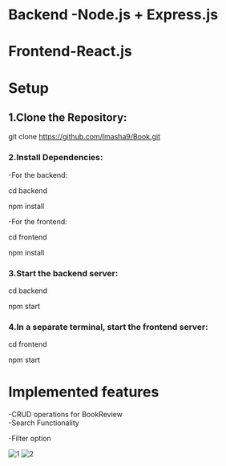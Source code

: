 # Backend -Node.js + Express.js
# Frontend-React.js

# Setup
## 1.Clone the Repository:
   git clone https://github.com/Imasha9/Book.git
   
### 2.Install Dependencies:
-For the backend:  

  cd backend  
  
  npm install  
  
-For the frontend:  

  cd frontend  
  
  npm install  
  
  
 ### 3.Start the backend server:
  cd backend  
  
  npm start  
  
 ### 4.In a separate terminal, start the frontend server:
  cd frontend  
  
  npm start  
  

# Implemented features
 -CRUD operations for BookReview  
 -Search Functionality  
 
 -Filter option  

 ![1](https://github.com/user-attachments/assets/dd5444ee-2fdd-4af3-9917-4d75cb6a8094)
![2](https://github.com/user-attachments/assets/c9d6682f-3bad-4edb-b872-7d17e208bb28)

 
 
